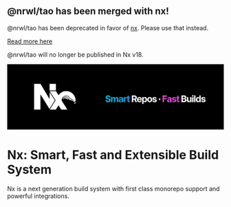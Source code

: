 ## @nrwl/tao has been merged with nx!

@nrwl/tao has been deprecated in favor of [nx](https://www.npmjs.com/package/nx). Please use that instead.

[Read more here](https://nx.dev/recipes/other/rescope)

@nrwl/tao will no longer be published in Nx v18.

<p style="text-align: center;"><img src="https://raw.githubusercontent.com/nrwl/nx/master/images/nx.png" width="600" alt="Nx - Smart, Fast and Extensible Build System"></p>

# Nx: Smart, Fast and Extensible Build System

Nx is a next generation build system with first class monorepo support and powerful integrations.
